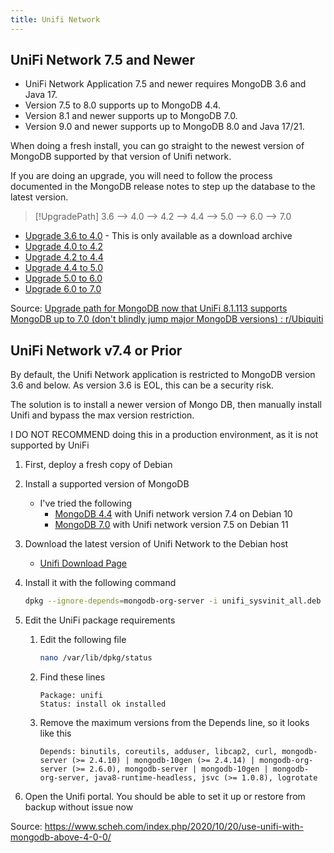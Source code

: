 ```yaml
---
title: Unifi Network
---
```


## UniFi Network 7.5 and Newer

- UniFi Network Application 7.5 and newer requires MongoDB 3.6 and Java 17.
- Version 7.5 to 8.0 supports up to MongoDB 4.4.
- Version 8.1 and newer supports up to MongoDB 7.0.
- Version 9.0 and newer supports up to MongoDB 8.0 and Java 17/21.

When doing a fresh install, you can go straight to the newest version of MongoDB supported by that version of Unifi network.

If you are doing an upgrade, you will need to follow the process documented in the MongoDB release notes to step up the database to the latest version.

> [!UpgradePath] 3.6 --> 4.0 --> 4.2 --> 4.4 --> 5.0 --> 6.0 --> 7.0

- [Upgrade 3.6 to 4.0](https://www.mongodb.com/docs/legacy/) - This is only available as a download archive
- [Upgrade 4.0 to 4.2](https://www.mongodb.com/docs/v4.4/release-notes/4.2-upgrade-standalone/)
- [Upgrade 4.2 to 4.4](https://www.mongodb.com/docs/v4.4/release-notes/4.4-upgrade-standalone/)
- [Upgrade 4.4 to 5.0](https://www.mongodb.com/docs/manual/release-notes/5.0-upgrade-standalone/)
- [Upgrade 5.0 to 6.0](https://www.mongodb.com/docs/manual/release-notes/6.0-upgrade-standalone/)
- [Upgrade 6.0 to 7.0](https://www.mongodb.com/docs/manual/release-notes/7.0-upgrade-standalone/)

Source: [Upgrade path for MongoDB now that UniFi 8.1.113 supports MongoDB up to 7.0 (don't blindly jump major MongoDB versions) : r/Ubiquiti](https://www.reddit.com/r/Ubiquiti/comments/1bjlbmf/upgrade_path_for_mongodb_now_that_unifi_81113/)

## UniFi Network v7.4 or Prior

By default, the Unifi Network application is restricted to MongoDB version 3.6 and below. As version 3.6 is EOL, this can be a security risk.

The solution is to install a newer version of Mongo DB, then manually install Unifi and bypass the max version restriction.

I DO NOT RECOMMEND doing this in a production environment, as it is not supported by UniFi

1. First, deploy a fresh copy of Debian
2. Install a supported version of MongoDB
   - I've tried the following
     - [MongoDB 4.4](https://www.mongodb.com/docs/v4.4/tutorial/install-mongodb-on-debian/) with Unifi network version 7.4 on Debian 10
     - [MongoDB 7.0](https://www.mongodb.com/docs/v7.0/tutorial/install-mongodb-on-debian/) with Unifi network version 7.5 on Debian 11
3. Download the latest version of Unifi Network to the Debian host
   - [Unifi Download Page](https://www.ui.com/download)
4. Install it with the following command

   ```bash
   dpkg --ignore-depends=mongodb-org-server -i unifi_sysvinit_all.deb
   ```

5. Edit the UniFi package requirements

   1. Edit the following file

      ```bash
      nano /var/lib/dpkg/status
      ```

   2. Find these lines

      ```text
      Package: unifi
      Status: install ok installed
      ```

   3. Remove the maximum versions from the Depends line, so it looks like this

      ```text
      Depends: binutils, coreutils, adduser, libcap2, curl, mongodb-server (>= 2.4.10) | mongodb-10gen (>= 2.4.14) | mongodb-org-server (>= 2.6.0), mongodb-server | mongodb-10gen | mongodb-org-server, java8-runtime-headless, jsvc (>= 1.0.8), logrotate
      ```

6. Open the Unifi portal. You should be able to set it up or restore from backup without issue now

Source: <https://www.scheh.com/index.php/2020/10/20/use-unifi-with-mongodb-above-4-0-0/>
